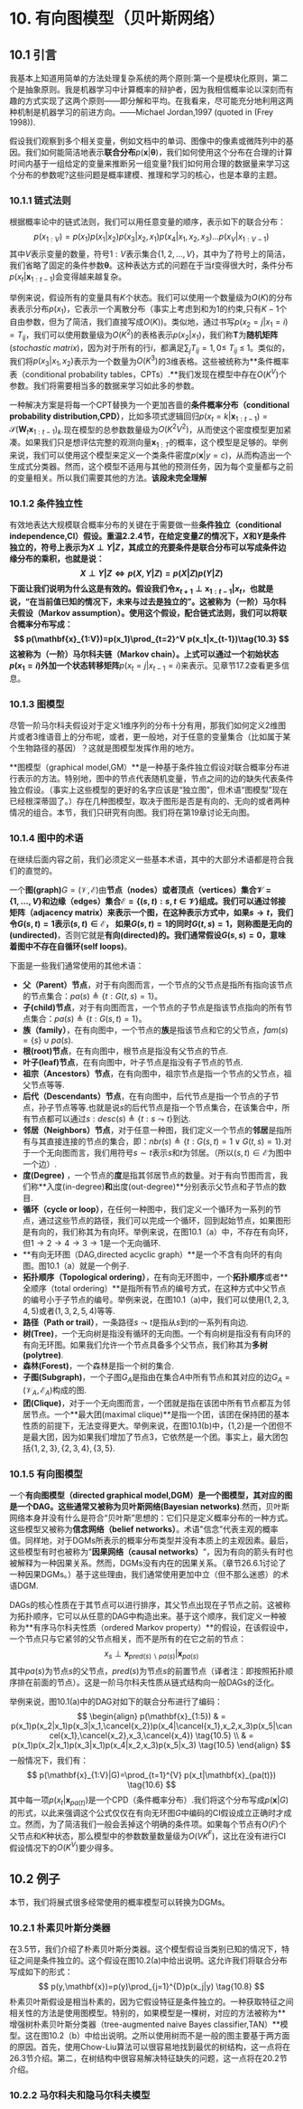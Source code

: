 # 10. 有向图模型（贝叶斯网络）

## 10.1 引言

我基本上知道用简单的方法处理复杂系统的两个原则:第一个是模块化原则，第二个是抽象原则。我是机器学习中计算概率的辩护者，因为我相信概率论以深刻而有趣的方式实现了这两个原则——即分解和平均。在我看来，尽可能充分地利用这两种机制是机器学习的前进方向。——Michael Jordan,1997 (quoted in (Frey 1998)).

假设我们观察到多个相关变量，例如文档中的单词、图像中的像素或微阵列中的基因。我们如何能简洁地表示**联合分布**$p(\mathbf{x}|\mathbf{\theta})$，我们如何使用这个分布在合理的计算时间内基于一组给定的变量来推断另一组变量?我们如何用合理的数据量来学习这个分布的参数呢?这些问题是概率建模、推理和学习的核心，也是本章的主题。

### 10.1.1 链式法则

根据概率论中的链式法则，我们可以用任意变量的顺序，表示如下的联合分布：
$$
p(x_{1:V})=p(x_1)p(x_1|x_2)p(x_3|x_2,x_1)p(x_4|x_1,x_2,x_3)...p(x_V|x_{1:V-1})\tag{10.1}
$$
其中$V$表示变量的数量，符号$1:V$表示集合$\{1,2,...,V\}$，其中为了符号上的简洁，我们省略了固定的条件参数$\mathbf{\theta}$。这种表达方式的问题在于当$t$变得很大时，条件分布$p(x_t|\mathbf{x}_{1:t-1})$会变得越来越复杂。

举例来说，假设所有的变量具有$K$个状态。我们可以使用一个数量级为$O(K)$的分布表表示分布$p(x_1)$，它表示一个离散分布（事实上考虑到和为1的约束,只有$K-1$个自由参数，但为了简洁，我们直接写成$O(K)$)。类似地，通过书写$p(x_2=j|x_1=i)=T_{ij}$，我们可以使用数量级为$O(K^2)$的表格表示$p(x_2|x_1)$，我们称$\mathbf{T}$为$\mathbf{随机矩阵}(stochastic\ matrix)$，因为对于所有的行$i$，都满足$\sum_{j}T_{ij}=1,0\le\ T_{ij}\ \le\ 1$。类似的，我们将$p(x_3|x_1,x_2)$表示为一个数量为$O(K^3)$的3维表格。这些被统称为**条件概率表（conditional probability tables，CPTs）.**我们发现在模型中存在$O(K^V)$个参数。我们将需要相当多的数据来学习如此多的参数。

一种解决方案是将每一个CPT替换为一个更加吝啬的**条件概率分布（conditional probability distribution,CPD）**，比如多项式逻辑回归$p(x_t=k|\mathbf{x}_{1:{t-1}})=\mathcal{S}(\mathbf{W}_t\mathbf{x}_{1:{t-1}})_k$.现在模型的总参数数量级为$O(K^2V^2)$，从而使这个密度模型更加紧凑。如果我们只是想评估完整的观测向量$\mathbf{x}_{1:T}$的概率，这个模型是足够的。举例来说，我们可以使用这个模型来定义一个类条件密度$p(\mathbf{x}|y=c)​$，从而构造出一个生成式分类器。然而，这个模型不适用与其他的预测任务，因为每个变量都与之前的变量相关。所以我们需要其他的方法。**该段未完全理解**

### 10.1.2 条件独立性

有效地表达大规模联合概率分布的关键在于需要做一些**条件独立（conditional independence,CI）**假设。重温2.2.4节，在给定变量$Z​$的情况下，$X​$和$Y​$是条件独立的，符号上表示为$X\perp Y|Z​$，其成立的充要条件是联合分布可以写成条件边缘分布的乘积，也就是说：
$$
X \perp Y|Z \Longleftrightarrow p(X,Y|Z)=p(X|Z)p(Y|Z)\tag{10.2}
$$
下面让我们说明为什么这是有效的。假设我们令$x_{t+1}\perp \mathbf{x}_{1:{t-1}}|x_t​$，也就是说，“在当前值已知的情况下，未来与过去是独立的”。这被称为（一阶）**马尔科夫假设（Markov assumption）**。使用这个假设，配合链式法则，我们可以将联合概率分布写成：
$$
p(\mathbf{x}_{1:V})=p(x_1)\prod_{t=2}^V p(x_t|x_{t-1})\tag{10.3}
$$
这被称为（一阶）**马尔科夫链（Markov chain）**。上式可以通过一个初始状态$p(x_1=i)$外加一个**状态转移矩阵**$p(x_t=j|x_{t-1}=i)$来表示。见章节17.2查看更多信息。

### 10.1.3 图模型

尽管一阶马尔科夫假设对于定义1维序列的分布十分有用，那我们如何定义2维图片或者3维语音上的分布呢，或者，更一般地，对于任意的变量集合（比如属于某个生物路径的基因）？这就是图模型发挥作用的地方。

**图模型（graphical model,GM）**是一种基于条件独立假设对联合概率分布进行表示的方法。特别地，图中的节点代表随机变量，节点之间的边的缺失代表条件独立假设。（事实上这些模型的更好的名字应该是“独立图”，但术语“图模型”现在已经根深蒂固了。）存在几种图模型，取决于图形是否是有向的、无向的或者两种情况的组合。本节，我们只研究有向图。我们将在第19章讨论无向图。

### 10.1.4 图中的术语

在继续后面内容之前，我们必须定义一些基本术语，其中的大部分术语都是符合我们的直觉的。

一个**图(graph)**$G=(\mathcal{V},\mathcal{E})​$由**节点（nodes）**或者**顶点（vertices）**集合$\mathcal{V}=\{1,...,V\}​$和**边缘（edges）**集合$\mathcal{E}=\{(s,t):s,t \in \mathcal{V}\}​$组成。我们可以通过**邻接矩阵（adjacency matrix）**来表示一个图，在这种表示方式中，如果$s\rightarrow t​$，我们令$G(s,t)=1​$表示$(s,t)\in\mathcal{E}​$， 如果$G(s,t)=1​$的同时$G(t,s)=1​$，则称图是**无向的(undirected)**，否则它就是**有向(directed)**的。我们通常假设$G(s,s)=0​$，意味着图中不存在**自循环(self loops)**。

下面是一些我们通常使用的其他术语：

- **父（Parent）节点**，对于有向图而言，一个节点的父节点是指所有指向该节点的节点集合：$pa(s) \triangleq \{t:G(t,s)=1\}$。
- **子(child)节点**，对于有向图而言，一个节点的子节点是指该节点指向的所有节点集合：$pa(s) \triangleq \{t:G(s,t)=1\}$。
- **族（family）**，在有向图中，一个节点的**族**是指该节点和它的父节点，$fam(s)=\{s\}\cup pa(s)$.
- **根(root)节点**，在有向图中，根节点是指没有父节点的节点.
- **叶子(leaf)节点**，在有向图中，叶子节点是指没有子节点的节点.
- **祖宗（Ancestors）节点**，在有向图中，祖宗节点是指一个节点的父节点，祖父节点等等.
- **后代（Descendants）节点**，在有向图中，后代节点是指一个节点的子节点，孙子节点等等.也就是说$s$的后代节点是指一个节点集合，在该集合中，所有节点都可以通过$s:desc(s) \triangleq \{t:s \leadsto t\}$到达.
- **邻居（Neighbors）节点**，对于任意一种图，我们定义一个节点的**邻居**是指所有与其直接连接的节点的集合，即：$nbr(s)\triangleq \{t:G(s,t)=1 \vee G(t,s)=1\}$.对于一个无向图而言，我们用符号$s \sim t$表示$s$和$t$为邻居。（所以$(s,t) \in \mathcal{E}$为图中一个边）.
- **度(Degree)** ，一个节点的**度**是指其邻居节点的数量。对于有向节图而言，我们称**入度(in-degree)**和**出度(out-degree)**分别表示父节点和子节点的数目.
- **循环（cycle or loop）**，在任何一种图中，我们定义一个循环为一系列的节点，通过这些节点的路径，我们可以完成一个循环，回到起始节点，如果图形是有向的，我们称其为有向环。举例来说，在图10.1（a）中，不存在有向环，但$1 \rightarrow 2\rightarrow 4 \rightarrow3 \rightarrow1$是一个无向循环.
- **有向无环图（DAG,directed acyclic graph）**是一个不含有向环的有向图。图10.1（a）就是一个例子.
- **拓扑顺序（Topological ordering）**，在有向无环图中，一个**拓扑顺序**或者**全顺序（total ordering）**是指所有节点的编号方式，在这种方式中父节点的编号小于子节点的编号。举例来说，在图10.1（a)中，我们可以使用$(1,2,3,4,5)$或者$(1,3,2,5,4)​$等等.
- **路径（Path or trail）**，一条路径$s\leadsto t$是指从$s$到$t$的一系列有向边.
- **树(Tree)**，一个无向树是指没有循环的无向图。一个有向树是指没有有向环的有向无环图。如果我们允许一个节点具备多个父节点，我们称其为**多树(polytree)**.
- **森林(Forest)**，一个森林是指一个树的集合.
- **子图(Subgraph)**，一个子图$G_A$是指由在集合$A$中所有节点和其对应的边$G_A=(\mathcal{V}_A,\mathcal{E}_A)$构成的图.
- **团(Clique)**，对于一个无向图而言，一个团就是指在该团中所有节点都互为邻居节点。一个**最大团(maximal clique)**是指一个团，该团在保持团的基本性质的前提下，无法变得更大。举例来说，在图10.1(b)中，{1,2}是一个团但不是最大团，因为如果我们增加了节点3，它依然是一个团。事实上，最大团包括$\{1,2,3\},\{2,3,4\},\{3,5\}$.

### 10.1.5 有向图模型

一个**有向图模型（directed graphical model,DGM）**是一个图模型，其对应的图是一个DAG。这些通常又被称为**贝叶斯网络(Bayesian networks)**.然而，贝叶斯网络本身并没有什么是符合“贝叶斯”思想的：它们只是定义概率分布的一种方式。这些模型又被称为**信念网络（belief networks）**。术语"信念"代表主观的概率值。同样地，对于DGMs所表示的概率分布类型并没有本质上的主观因素。最后，这些模型有时也被称为”**因果网络（causal networks）**“，因为有向的箭头有时也被解释为一种因果关系。然而，DGMs没有内在的因果关系。（章节26.6.1讨论了一种因果DGMs。）基于这些理由，我们通常使用更加中立（但不那么迷惑）的术语DGM.

DAGs的核心性质在于其节点可以进行排序，其父节点出现在子节点之前。这被称为拓扑顺序，它可以从任意的DAG中构造出来。基于这个顺序，我们定义一种被称为**有序马尔科夫性质（ordered Markov property）**的假设，在该假设中，一个节点只与它紧邻的父节点相关，而不是所有的在它之前的节点：
$$
x_s\perp \mathbf{x}_{pred(s)\backslash pa(s)}|\mathbf{x}_{pa(s)} \tag{10.4}
$$
其中$pa(s)$为节点$s$的父节点，$pred(s)$为节点$s$的前置节点（译者注：即按照拓扑顺序排在前面的节点）。这是一阶马尔科夫性质从链式结构向一般DAGs的泛化。

举例来说，图10.1(a)中的DAG对如下的联合分布进行了编码：
$$
\begin{align}
p(\mathbf{x}_{1:5}) & = p(x_1)p(x_2|x_1)p(x_3|x_1,\cancel{x_2})p(x_4|\cancel{x_1},x_2,x_3)p(x_5|\cancel{x_1},\cancel{x_2},x_3,\cancel{x_4}) \tag{10.5} \\
& = p(x_1)p(x_2|x_1)p(x_3|x_1)p(x_4|x_2,x_3)p(x_5|x_3) \tag{10.5}
\end{align}
$$
一般情况下，我们有：
$$
p(\mathbf{x}_{1:V}|G)=\prod_{t=1}^{V} p(x_t|\mathbf{x}_{pa(t)}) \tag{10.6}
$$
其中每一项$p(x_t|\mathbf{x}_{pa(t)})$是一个CPD（条件概率分布）.我们将这个分布写成$p(\mathbf{x}|G)$的形式，以此来强调这个公式仅仅在有向无环图$G$中编码的CI假设成立正确时才成立。然而，为了简洁我们一般会丢掉这个明确的条件项。如果每个节点有$O(F)$个父节点和$K$种状态，那么模型中的参数数量数量级为$O(VK^F)$，这比在没有进行CI假设情况下的$O(K^V)$要少得多。

## 10.2 例子

本节，我们将展式很多经常使用的概率模型可以转换为DGMs。

### 10.2.1 朴素贝叶斯分类器

在3.5节，我们介绍了朴素贝叶斯分类器。这个模型假设当类别已知的情况下，特征之间是条件独立的。这个假设在图10.2(a)中给出说明。这允许我们将联合分布写成如下的形式：
$$
p(y,\mathbf{x})=p(y)\prod_{j=1}^{D}p(x_j|y) \tag{10.8}
$$
朴素贝叶斯假设是相当朴素的，因为它假设特征是条件独立的。一种获取特征之间相关性的方法是使用图模型。特别的，如果模型是一棵树，对应的方法被称为**增强树朴素贝叶斯分类器（tree-augmented naive Bayes classifier,TAN）**模型。这在图10.2（b）中给出说明。之所以使用树而不是一般的图主要基于两方面的原因。首先，使用Chow-Liu算法可以很容易地找到最优的树结构，这一点将在26.3节介绍。第二，在树结构中很容易解决特征缺失的问题，这一点将在20.2节介绍。

### 10.2.2 马尔科夫和隐马尔科夫模型









